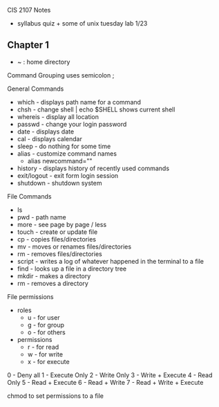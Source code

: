 CIS 2107 Notes

- syllabus quiz + some of unix tuesday lab 1/23

## Chapter 1

- ~ : home directory

Command Grouping uses semicolon ;

General Commands
- which - displays path name for a command
- chsh - change shell | echo $SHELL shows current shell
- whereis - display all location
- passwd - change your login password
- date - displays date
- cal - displays calendar
- sleep - do nothing for some time
- alias - customize command names
    - alias newcommand=""
- history - displays history of recently used commands
- exit/logout - exit form login session
- shutdown - shutdown system

File Commands
- ls
- pwd - path name
- more - see page by page / less
- touch - create or update file
- cp - copies files/directories
- mv - moves or renames files/directories
- rm - removes files/directories
- script - writes a log of whatever happened in the terminal to a file
- find - looks up a file in a directory tree
- mkdir - makes a directory
- rm - removes a directory

File permissions
- roles
    - u - for user
    - g - for group
    - o - for others
- permissions
    - r - for read
    - w - for write
    - x - for execute

0 - Deny all
1 - Execute Only
2 - Write Only
3 - Write + Execute
4 - Read Only
5 - Read + Execute
6 - Read + Write
7 - Read + Write + Execute

chmod to set permissions to a file
